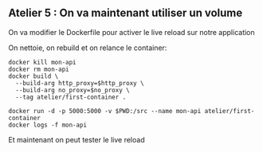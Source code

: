 ## Atelier 5 : On va maintenant utiliser un volume

On va modifier le Dockerfile pour activer le live reload sur notre application

On nettoie, on rebuild et on relance le container:
```
docker kill mon-api
docker rm mon-api
docker build \
  --build-arg http_proxy=$http_proxy \
  --build-arg no_proxy=$no_proxy \
  --tag atelier/first-container .

docker run -d -p 5000:5000 -v $PWD:/src --name mon-api atelier/first-container
docker logs -f mon-api
```

Et maintenant on peut tester le live reload
